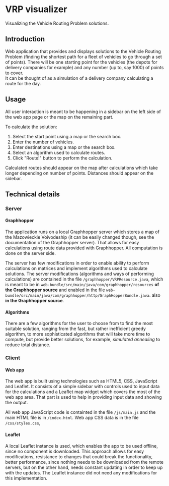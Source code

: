 # VRP visualizer
Visualizing the Vehicle Routing Problem solutions.

## Introduction
Web application that provides and displays solutions to the Vehicle Routing Problem 
(finding the shortest path for a fleet of vehicles to go through a set of points). 
There will be one starting point for the vehicles 
(the depots for delivery companies for example) and any number (up to, say 1000) 
of points to cover.  
It can be thought of as a simulation of a delivery company calculating a route for the day.  

## Usage
All user interaction is meant to be happening in a sidebar on the left side of the web app
page or the map on the remaining part.

To calculate the solution:

1. Select the start point using a map or the search box.
2. Enter the number of vehicles.
3. Enter destinations using a map or the search box.
4. Select an algorithm used to calculate routes.
5. Click "Route!" button to perform the calculation.

Calculated routes should appear on the map after calculations which take longer depending 
on number of points. 
Distances should appear on the sidebar.

## Technical details

### Server 
#### Graphhopper
The application runs on a local Graphhopper server which stores a map of the 
Mazowieckie Voivodeship (it can be easily changed though, see the documentation of 
the Graphhopper server). 
That allows for easy calculations using route data provided with Graphhopper.
All computation is done on the server side.

The server has few modifications in order to enable ability to perform calculations
on matrices and implement algorithms used to calculate solutions.
The server modifications (algorithms and ways of performing calculations) 
are contained in the file `/graphhopper/VRPResource.java`, which is meant to be in
`web-bundle/src/main/java/com/graphhopper/resources`
**of the Graphhopper source** and enabled in the file
`web-bundle/src/main/java/com/graphhopper/http/GraphHopperBundle.java`.
also **in the Graphhopper source**.

#### Algorithms
There are a few algorithms for the user to choose from to find the most suitable solution,
ranging from the fast, but rather inefficient greedy algorithm, 
to more sophisticated algorithms that will take more time to compute, 
but provide better solutions, for example, _simulated annealing_ to reduce total distance.

### Client 
#### Web app
The web app is built using technologies such as HTML5, CSS, JavaScript and Leaflet.
It consists of a simple sidebar with controls used to input data for the calculations
and a Leaflet map widget which covers the most of the web app area.
That part is used to help in providing input data and showing the output.

All web app JavaScript code is containted in the file `/js/main.js` and the main HTML file
is in `/index.html`. Web app CSS data is in the file `/css/styles.css`,

#### Leaflet
A local Leaflet instance is used, which enables the app to be used offline,
since no component is downloaded.
This approach allows for easy modifications, resistance to changes that could break
the functionality, better performance, since nothing needs to be downloaded from 
the remote servers, but on the other hand, needs constant updating in order to keep up
with the updates.
The Leaflet instance did not need any modifications for this implementation.
